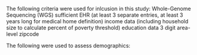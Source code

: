 The following criteria were used for inlcusion in this study:
Whole-Genome Sequencing (WGS)
sufficient EHR (at least 3 separate entries, at least 3 years long for medical home definition)
income data (including household size to calculate percent of poverty threshold)
education data
3 digit area-level zipcode 

The following were used to assess demographics:
